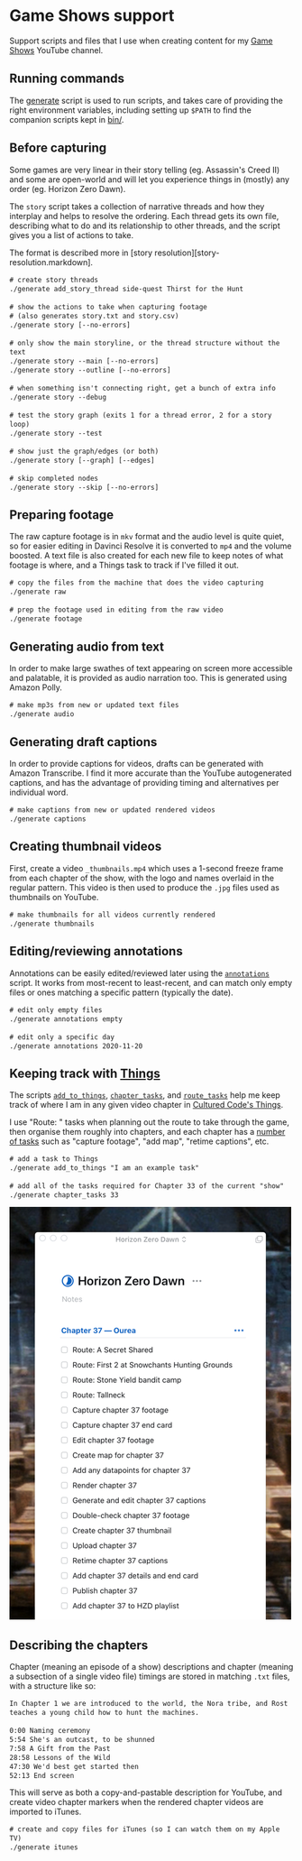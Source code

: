 Game Shows support
==================

Support scripts and files that I use when creating content for my
[Game Shows][gs] YouTube channel.

[gs]: https://www.youtube.com/channel/UCI0KNfM-b2vXKPY4QwJ0_oQ


## Running commands

The [generate](generate) script is used to run scripts, and takes care
of providing the right environment variables, including setting up `$PATH`
to find the companion scripts kept in [bin/](bin).


## Before capturing

Some games are very linear in their story telling (eg. Assassin's Creed II)
and some are open-world and will let you experience things in (mostly) any
order (eg. Horizon Zero Dawn).

The `story` script takes a collection of narrative threads and how they
interplay and helps to resolve the ordering. Each thread gets its own file,
describing what to do and its relationship to other threads, and the script
gives you a list of actions to take.

The format is described more in [story resolution][story-resolution.markdown].

    # create story threads
    ./generate add_story_thread side-quest Thirst for the Hunt

    # show the actions to take when capturing footage
    # (also generates story.txt and story.csv)
    ./generate story [--no-errors]

    # only show the main storyline, or the thread structure without the text
    ./generate story --main [--no-errors]
    ./generate story --outline [--no-errors]

    # when something isn't connecting right, get a bunch of extra info
    ./generate story --debug

    # test the story graph (exits 1 for a thread error, 2 for a story loop)
    ./generate story --test

    # show just the graph/edges (or both)
    ./generate story [--graph] [--edges]

    # skip completed nodes
    ./generate story --skip [--no-errors]

## Preparing footage

The raw capture footage is in `mkv` format and the audio level is quite quiet,
so for easier editing in Davinci Resolve it is converted to `mp4` and the
volume boosted. A text file is also created for each new file to keep notes of
what footage is where, and a Things task to track if I've filled it out.

    # copy the files from the machine that does the video capturing
    ./generate raw

    # prep the footage used in editing from the raw video
    ./generate footage


## Generating audio from text

In order to make large swathes of text appearing on screen more accessible
and palatable, it is provided as audio narration too. This is generated
using Amazon Polly.

    # make mp3s from new or updated text files
    ./generate audio


## Generating draft captions

In order to provide captions for videos, drafts can be generated with Amazon
Transcribe. I find it more accurate than the YouTube autogenerated captions,
and has the advantage of providing timing and alternatives per individual
word.

    # make captions from new or updated rendered videos
    ./generate captions


## Creating thumbnail videos

First, create a video `_thumbnails.mp4` which uses a 1-second freeze frame
from each chapter of the show, with the logo and names overlaid in the regular
pattern. This video is then used to produce the `.jpg` files used as thumbnails
on YouTube.

    # make thumbnails for all videos currently rendered
    ./generate thumbnails


## Editing/reviewing annotations

Annotations can be easily edited/reviewed later using the
[`annotations`](bin/annotations) script. It works from most-recent to
least-recent, and can match only empty files or ones matching a specific
pattern (typically the date).

    # edit only empty files
    ./generate annotations empty

    # edit only a specific day
    ./generate annotations 2020-11-20


## Keeping track with [Things][th]

The scripts [`add_to_things`](bin/add_to_things), 
[`chapter_tasks`](bin/chapter_tasks),
and [`route_tasks`](bin/route_tasks)
help me keep track of where I am in any given video chapter in 
[Cultured Code's Things][th].

I use "Route: " tasks when planning out the route to take through the game,
then organise them roughly into chapters, and each chapter has a
[number of tasks](Horizon%20Zero%20Dawn/things.tasks)
such as "capture footage",
"add map", "retime captions", etc.

    # add a task to Things
    ./generate add_to_things "I am an example task"

    # add all of the tasks required for Chapter 33 of the current "show"
    ./generate chapter_tasks 33

![Example chapter in Things](chapter.png)

[th]: http://culturedcode.com/things/


## Describing the chapters

Chapter (meaning an episode of a show) descriptions and chapter (meaning a
subsection of a single video file) timings are stored in matching `.txt`
files, with a structure like so:

    In Chapter 1 we are introduced to the world, the Nora tribe, and Rost
    teaches a young child how to hunt the machines.

    0:00 Naming ceremony
    5:54 She's an outcast, to be shunned
    7:58 A Gift from the Past
    28:58 Lessons of the Wild
    47:30 We'd best get started then
    52:13 End screen

This will serve as both a copy-and-pastable description for YouTube, and
create video chapter markers when the rendered chapter videos are imported to
iTunes.

    # create and copy files for iTunes (so I can watch them on my Apple TV)
    ./generate itunes
